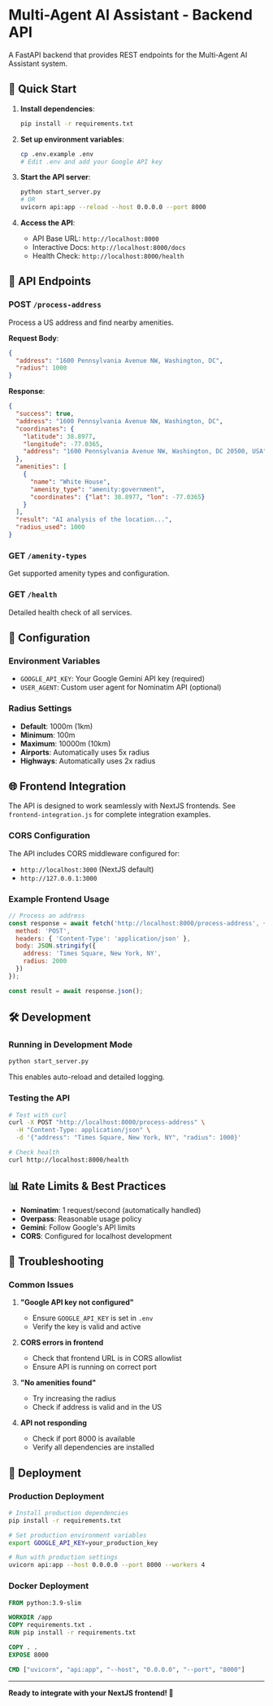 # Multi-Agent AI Assistant - Backend API

A FastAPI backend that provides REST endpoints for the Multi-Agent AI Assistant system.

## 🚀 Quick Start

1. **Install dependencies**:
   ```bash
   pip install -r requirements.txt
   ```

2. **Set up environment variables**:
   ```bash
   cp .env.example .env
   # Edit .env and add your Google API key
   ```

3. **Start the API server**:
   ```bash
   python start_server.py
   # OR
   uvicorn api:app --reload --host 0.0.0.0 --port 8000
   ```

4. **Access the API**:
   - API Base URL: `http://localhost:8000`
   - Interactive Docs: `http://localhost:8000/docs`
   - Health Check: `http://localhost:8000/health`

## 📡 API Endpoints

### POST `/process-address`
Process a US address and find nearby amenities.

**Request Body**:
```json
{
  "address": "1600 Pennsylvania Avenue NW, Washington, DC",
  "radius": 1000
}
```

**Response**:
```json
{
  "success": true,
  "address": "1600 Pennsylvania Avenue NW, Washington, DC",
  "coordinates": {
    "latitude": 38.8977,
    "longitude": -77.0365,
    "address": "1600 Pennsylvania Avenue NW, Washington, DC 20500, USA"
  },
  "amenities": [
    {
      "name": "White House",
      "amenity_type": "amenity:government",
      "coordinates": {"lat": 38.8977, "lon": -77.0365}
    }
  ],
  "result": "AI analysis of the location...",
  "radius_used": 1000
}
```

### GET `/amenity-types`
Get supported amenity types and configuration.

### GET `/health`
Detailed health check of all services.

## 🔧 Configuration

### Environment Variables
- `GOOGLE_API_KEY`: Your Google Gemini API key (required)
- `USER_AGENT`: Custom user agent for Nominatim API (optional)

### Radius Settings
- **Default**: 1000m (1km)
- **Minimum**: 100m
- **Maximum**: 10000m (10km)
- **Airports**: Automatically uses 5x radius
- **Highways**: Automatically uses 2x radius

## 🌐 Frontend Integration

The API is designed to work seamlessly with NextJS frontends. See `frontend-integration.js` for complete integration examples.

### CORS Configuration
The API includes CORS middleware configured for:
- `http://localhost:3000` (NextJS default)
- `http://127.0.0.1:3000`

### Example Frontend Usage
```javascript
// Process an address
const response = await fetch('http://localhost:8000/process-address', {
  method: 'POST',
  headers: { 'Content-Type': 'application/json' },
  body: JSON.stringify({
    address: 'Times Square, New York, NY',
    radius: 2000
  })
});

const result = await response.json();
```

## 🛠️ Development

### Running in Development Mode
```bash
python start_server.py
```
This enables auto-reload and detailed logging.

### Testing the API
```bash
# Test with curl
curl -X POST "http://localhost:8000/process-address" \
  -H "Content-Type: application/json" \
  -d '{"address": "Times Square, New York, NY", "radius": 1000}'

# Check health
curl http://localhost:8000/health
```

## 📊 Rate Limits & Best Practices

- **Nominatim**: 1 request/second (automatically handled)
- **Overpass**: Reasonable usage policy
- **Gemini**: Follow Google's API limits
- **CORS**: Configured for localhost development

## 🐛 Troubleshooting

### Common Issues

1. **"Google API key not configured"**
   - Ensure `GOOGLE_API_KEY` is set in `.env`
   - Verify the key is valid and active

2. **CORS errors in frontend**
   - Check that frontend URL is in CORS allowlist
   - Ensure API is running on correct port

3. **"No amenities found"**
   - Try increasing the radius
   - Check if address is valid and in the US

4. **API not responding**
   - Check if port 8000 is available
   - Verify all dependencies are installed

## 🔄 Deployment

### Production Deployment
```bash
# Install production dependencies
pip install -r requirements.txt

# Set production environment variables
export GOOGLE_API_KEY=your_production_key

# Run with production settings
uvicorn api:app --host 0.0.0.0 --port 8000 --workers 4
```

### Docker Deployment
```dockerfile
FROM python:3.9-slim

WORKDIR /app
COPY requirements.txt .
RUN pip install -r requirements.txt

COPY . .
EXPOSE 8000

CMD ["uvicorn", "api:app", "--host", "0.0.0.0", "--port", "8000"]
```

---

**Ready to integrate with your NextJS frontend! 🎉**

